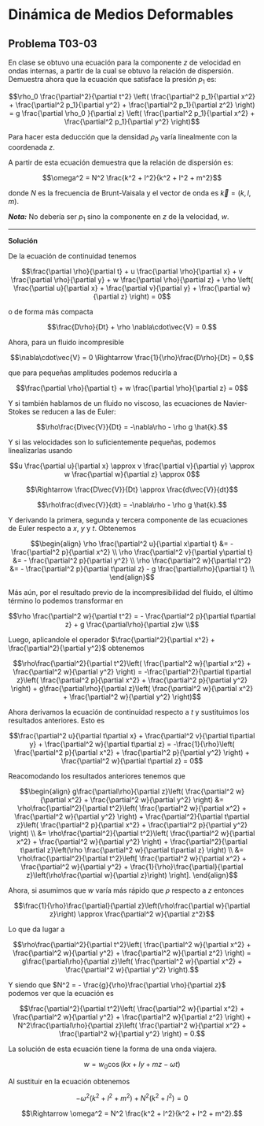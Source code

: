 # Dinámica de Medios Deformables
## Problema T03-03

En clase se obtuvo una ecuación para la componente $`z`$ de velocidad en
ondas internas, a partir de la cual se obtuvo la relación de dispersión.
Demuestra ahora que la ecuación que satisface la presión $`p_1`$ es:

```math
\rho_0 \frac{\partial^2}{\partial t^2}
\left(
\frac{\partial^2 p_1}{\partial x^2} + 
\frac{\partial^2 p_1}{\partial y^2} + 
\frac{\partial^2 p_1}{\partial z^2}
\right)
=
g \frac{\partial \rho_0 }{\partial z}
\left(
\frac{\partial^2 p_1}{\partial x^2} + 
\frac{\partial^2 p_1}{\partial y^2} 
\right)
```

Para hacer esta deducción que la densidad $`\rho_0`$ varía linealmente con
la coordenada $`z`$.

A partir de esta ecuación demuestra que la relación de dispersión es:

```math
\omega^2 = N^2 \frac{k^2 + l^2}{k^2 + l^2 + m^2}
```

donde $`N`$ es la frecuencia de Brunt-Vaisala y el vector de onda es
$`\vec{k} = (k, l, m)`$.

***Nota:*** No debería ser $`p_1`$ sino la componente en $`z`$ de la
velocidad, $`w`$.

---

**Solución**

De la ecuación de continuidad tenemos 

```math
\frac{\partial \rho}{\partial t}
+ u \frac{\partial \rho}{\partial x}
+ v \frac{\partial \rho}{\partial y}
+ w \frac{\partial \rho}{\partial z}
+ \rho \left(
\frac{\partial u}{\partial x}
+ \frac{\partial v}{\partial y}
+ \frac{\partial w}{\partial z}
\right)
= 0
```

o de forma más compacta

```math
\frac{D\rho}{Dt} + \rho \nabla\cdot\vec{V} = 0.
```

Ahora, para un fluido incompresible

```math
\nabla\cdot\vec{V} = 0 \Rightarrow \frac{1}{\rho}\frac{D\rho}{Dt} = 0,
```

que para pequeñas amplitudes podemos reducirla a

```math
\frac{\partial \rho}{\partial t} + w \frac{\partial \rho}{\partial z} = 0
```

Y si también hablamos de un fluido no viscoso, las ecuaciones de Navier-Stokes
se reducen a las de Euler:

```math
\rho\frac{D\vec{V}}{Dt} = -\nabla\rho - \rho g \hat{k}.
```

Y si las velocidades son lo suficientemente pequeñas, podemos linealizarlas usando

```math
u \frac{\partial u}{\partial x}
\approx
v \frac{\partial v}{\partial y}
\approx
w \frac{\partial w}{\partial z}
\approx
0
```

```math
\Rightarrow \frac{D\vec{V}}{Dt} \approx \frac{d\vec{V}}{dt}
```

```math
\rho\frac{d\vec{V}}{dt} = -\nabla\rho - \rho g \hat{k}.
```

Y derivando la primera, segunda y tercera componente de las ecuaciones de Euler
respecto a $`x`$, $`y`$ y $`t`$. Obtenemos

```math
\begin{align}
\rho \frac{\partial^2 u}{\partial x\partial t}
&= - \frac{\partial^2 p}{\partial x^2} \\
\rho \frac{\partial^2 v}{\partial y\partial t}
&= - \frac{\partial^2 p}{\partial y^2} \\
\rho \frac{\partial^2 w}{\partial t^2}
&= - \frac{\partial^2 p}{\partial t\partial z}
- g \frac{\partial\rho}{\partial t} \\
\end{align}
```

Más aún, por el resultado previo de la incompresibilidad del fluido, el último término
lo podemos transformar en 

```math
\rho \frac{\partial^2 w}{\partial t^2}
=
- \frac{\partial^2 p}{\partial t\partial z}
+ g \frac{\partial\rho}{\partial z}w \\
```

Luego, aplicandole el operador
$`\frac{\partial^2}{\partial x^2} + \frac{\partial^2}{\partial y^2}`$
obtenemos

```math
\rho\frac{\partial^2}{\partial t^2}\left(
\frac{\partial^2 w}{\partial x^2} + \frac{\partial^2 w}{\partial y^2}
\right)
=
-\frac{\partial^2}{\partial t\partial z}\left(
\frac{\partial^2 p}{\partial x^2} + \frac{\partial^2 p}{\partial y^2}
\right)
+
g\frac{\partial\rho}{\partial z}\left(
\frac{\partial^2 w}{\partial x^2} + \frac{\partial^2 w}{\partial y^2}
\right)
```

Ahora derivamos la ecuación de continuidad respecto a $`t`$
y sustituimos los resultados anteriores. Esto es

```math
\frac{\partial^2 u}{\partial t\partial x}
+ \frac{\partial^2 v}{\partial t\partial y}
+ \frac{\partial^2 w}{\partial t\partial z}
=
-\frac{1}{\rho}\left(
\frac{\partial^2 p}{\partial x^2}
+ \frac{\partial^2 p}{\partial y^2}
\right)
+ \frac{\partial^2 w}{\partial t\partial z} 
=
0
```

Reacomodando los resultados anteriores tenemos que 

```math
\begin{align}
g\frac{\partial\rho}{\partial z}\left(
\frac{\partial^2 w}{\partial x^2} + \frac{\partial^2 w}{\partial y^2}
\right)
&=
\rho\frac{\partial^2}{\partial t^2}\left(
\frac{\partial^2 w}{\partial x^2} + \frac{\partial^2 w}{\partial y^2}
\right)
+
\frac{\partial^2}{\partial t\partial z}\left(
\frac{\partial^2 p}{\partial x^2} + \frac{\partial^2 p}{\partial y^2}
\right) \\
&=
\rho\frac{\partial^2}{\partial t^2}\left(
\frac{\partial^2 w}{\partial x^2} + \frac{\partial^2 w}{\partial y^2}
\right)
+
\frac{\partial^2}{\partial t\partial z}\left(\rho
\frac{\partial^2 w}{\partial t\partial z}
\right) \\
&=
\rho\frac{\partial^2}{\partial t^2}\left[
\frac{\partial^2 w}{\partial x^2} +
\frac{\partial^2 w}{\partial y^2} +
\frac{1}{\rho}\frac{\partial}{\partial z}\left(\rho\frac{\partial w}{\partial z}\right)
\right].
\end{align}
```

Ahora, si asumimos que $`w`$ varía más rápido que $`\rho`$ respecto a $`z`$ entonces

```math
\frac{1}{\rho}\frac{\partial}{\partial z}\left(\rho\frac{\partial w}{\partial z}\right)
\approx
\frac{\partial^2 w}{\partial z^2}
```
Lo que da lugar a

```math
\rho\frac{\partial^2}{\partial t^2}\left(
\frac{\partial^2 w}{\partial x^2} +
\frac{\partial^2 w}{\partial y^2} +
\frac{\partial^2 w}{\partial z^2}
\right)
=
g\frac{\partial\rho}{\partial z}\left(
\frac{\partial^2 w}{\partial x^2} + \frac{\partial^2 w}{\partial y^2}
\right).
```

Y siendo que $`N^2 = - \frac{g}{\rho}\frac{\partial \rho}{\partial z}`$ podemos ver que la ecuación es

```math
\frac{\partial^2}{\partial t^2}\left(
\frac{\partial^2 w}{\partial x^2} +
\frac{\partial^2 w}{\partial y^2} +
\frac{\partial^2 w}{\partial z^2}
\right)
+
N^2\frac{\partial\rho}{\partial z}\left(
\frac{\partial^2 w}{\partial x^2} + \frac{\partial^2 w}{\partial y^2}
\right) = 0.
```

La solución de esta ecuación tiene la forma de una onda viajera.

```math
w = w_0 \cos(kx + ly + mz - \omega t)
```

Al sustituir en la ecuación obtenemos

```math
-\omega^2 (k^2 + l^2 + m^2) + N^2 (k^2 + l^2) = 0
```

```math
\Rightarrow
\omega^2 = N^2 \frac{k^2 + l^2}{k^2 + l^2 + m^2}.
```
